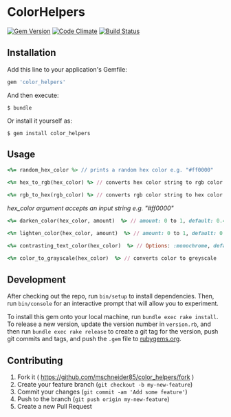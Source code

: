 # ColorHelpers
[![Gem Version](https://badge.fury.io/rb/color_helpers.svg)](https://badge.fury.io/rb/color_helpers) [![Code Climate](https://codeclimate.com/github/mschneider85/color_helpers/badges/gpa.svg)](https://codeclimate.com/github/mschneider85/color_helpers) [![Build Status](https://travis-ci.org/mschneider85/color_helpers.svg?branch=master)](https://travis-ci.org/mschneider85/color_helpers)

## Installation

Add this line to your application's Gemfile:

```ruby
gem 'color_helpers'
```

And then execute:

    $ bundle

Or install it yourself as:

    $ gem install color_helpers

## Usage

```ruby
<%= random_hex_color %> // prints a random hex color e.g. "#ff0000"
```
```ruby
<%= hex_to_rgb(hex_color) %> // converts hex color string to rgb color string
```
```ruby
<%= rgb_to_hex(rgb_color) %> // converts rgb color string to hex color string
```
_hex_color argument accepts an input string e.g. "#ff0000"_
```ruby
<%= darken_color(hex_color, amount)  %> // amount: 0 to 1, default: 0.4
```
```ruby
<%= lighten_color(hex_color, amount)  %> // amount: 0 to 1, default: 0.6
```
```ruby
<%= contrasting_text_color(hex_color)  %> // Options: :monochrome, default: false
```
```ruby
<%= color_to_grayscale(hex_color)  %> // converts color to greyscale
```

## Development

After checking out the repo, run `bin/setup` to install dependencies. Then, run `bin/console` for an interactive prompt that will allow you to experiment.

To install this gem onto your local machine, run `bundle exec rake install`. To release a new version, update the version number in `version.rb`, and then run `bundle exec rake release` to create a git tag for the version, push git commits and tags, and push the `.gem` file to [rubygems.org](https://rubygems.org).

## Contributing

1. Fork it ( https://github.com/mschneider85/color_helpers/fork )
2. Create your feature branch (`git checkout -b my-new-feature`)
3. Commit your changes (`git commit -am 'Add some feature'`)
4. Push to the branch (`git push origin my-new-feature`)
5. Create a new Pull Request
